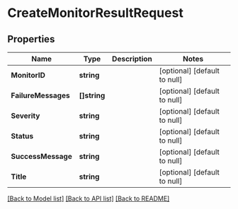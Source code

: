 # CreateMonitorResultRequest

## Properties
Name | Type | Description | Notes
------------ | ------------- | ------------- | -------------
**MonitorID** | **string** |  | [optional] [default to null]
**FailureMessages** | **[]string** |  | [optional] [default to null]
**Severity** | **string** |  | [optional] [default to null]
**Status** | **string** |  | [optional] [default to null]
**SuccessMessage** | **string** |  | [optional] [default to null]
**Title** | **string** |  | [optional] [default to null]

[[Back to Model list]](../README.md#documentation-for-models) [[Back to API list]](../README.md#documentation-for-api-endpoints) [[Back to README]](../README.md)

